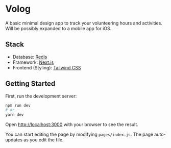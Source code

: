 # Volog

A basic minimal design app to track your volunteering hours and activities. Will be possibly expanded to a mobile app for iOS.

## Stack

- Database: [Redis](https://redis.io/)
- Framework: [Next.js](https://nextjs.org/)
- Frontend (Styling): [Tailwind CSS](https://tailwindcss.com/)

## Getting Started

First, run the development server:

```bash
npm run dev
# or
yarn dev
```

Open [http://localhost:3000](http://localhost:3000) with your browser to see the result.

You can start editing the page by modifying `pages/index.js`. The page auto-updates as you edit the file.
